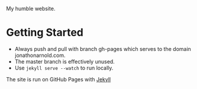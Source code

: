 My humble website.

# Getting Started

* Always push and pull with branch gh-pages which serves to the domain jonathonarnold.com.
* The master branch is effectively unused.
* Use `jekyll serve --watch` to run locally.

The site is run on GitHub Pages with [Jekyll](http://jekyllrb.com/)
